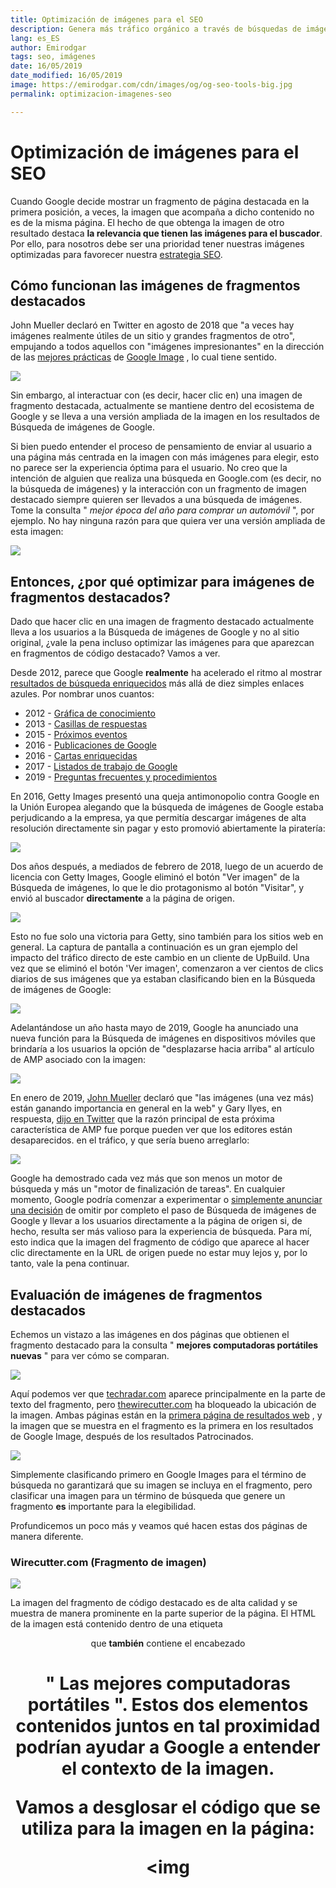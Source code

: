 ```yaml
---
title: Optimización de imágenes para el SEO
description: Genera más tráfico orgánico a través de búsquedas de imágenes y consigue mayor visibilidad en buscadores
lang: es_ES
author: Emirodgar
tags: seo, imágenes
date: 16/05/2019
date_modified: 16/05/2019
image: https://emirodgar.com/cdn/images/og/og-seo-tools-big.jpg
permalink: optimizacion-imagenes-seo

---
```


# Optimización de imágenes para el SEO

Cuando Google decide mostrar un fragmento de página destacada en la primera posición, a veces, la imagen que acompaña a dicho contenido no es de la misma página. El hecho de que obtenga la imagen de otro resultado destaca **la relevancia que tienen las imágenes para el buscador**. Por ello, para nosotros debe ser una prioridad tener nuestras imágenes optimizadas para favorecer nuestra [estrategia SEO](estrategia-seo).

## **Cómo funcionan las imágenes de fragmentos destacados**

John Mueller declaró en Twitter en agosto de 2018 que "a veces hay imágenes realmente útiles de un sitio y grandes fragmentos de otro", empujando a todos aquellos con "imágenes impresionantes" en la dirección de las  [mejores prácticas](https://translate.googleusercontent.com/translate_c?depth=1&hl=en&rurl=translate.google.com&sl=en&sp=nmt4&tl=es&u=https://support.google.com/webmasters/answer/114016%3Fhl%3Den&xid=17259,1500004,15700021,15700043,15700186,15700190,15700253,15700256,15700259&usg=ALkJrhic7HO1lbGgjxjWtXDHNhA_4wMF6w)  de  [Google Image](https://translate.googleusercontent.com/translate_c?depth=1&hl=en&rurl=translate.google.com&sl=en&sp=nmt4&tl=es&u=https://support.google.com/webmasters/answer/114016%3Fhl%3Den&xid=17259,1500004,15700021,15700043,15700186,15700190,15700253,15700256,15700259&usg=ALkJrhic7HO1lbGgjxjWtXDHNhA_4wMF6w)  , lo cual tiene sentido.  

![](https://lh5.googleusercontent.com/JdGA7GyEbrPGXBJ0fHEh_OG271Zisjg4Dp9yspI_Ub30gTbqRhg2bApKFjexXy98R5InthqTtyhb488k8W1YECxOXe7NPMZh0lPNjytYAr4HnCXQ0KVVHNgOvE8Wqcs1wV23PwAy)

Sin embargo, al interactuar con (es decir, hacer clic en) una imagen de fragmento destacada, actualmente se mantiene dentro del ecosistema de Google y se lleva a una versión ampliada de la imagen en los resultados de Búsqueda de imágenes de Google.

Si bien puedo entender el proceso de pensamiento de enviar al usuario a una página más centrada en la imagen con más imágenes para elegir, esto no parece ser la experiencia óptima para el usuario.  No creo que la intención de alguien que realiza una búsqueda en Google.com (es decir, no la búsqueda de imágenes) y la interacción con un fragmento de imagen destacado siempre quieren ser llevados a una búsqueda de imágenes.  Tome la consulta "  _mejor época del año para comprar un automóvil_  ", por ejemplo.  No hay ninguna razón para que quiera ver una versión ampliada de esta imagen:  

![](https://lh5.googleusercontent.com/gAf5Il-ogomog5WapRnckw1AnwaQIGNBrZ_vW8QVbwrotfbbhp72iqafCu9aE0llvllSQxMG_3mliPLX5hyezhR2JosJZlvD_wh5BMizFsKBhdNhNOR2emLiMGI7vo_w5hkbq9df)

## Entonces, ¿por qué optimizar para imágenes de fragmentos destacados?

Dado que hacer clic en una imagen de fragmento destacado actualmente lleva a los usuarios a la Búsqueda de imágenes de Google y no al sitio original, ¿vale la pena incluso optimizar las imágenes para que aparezcan en fragmentos de código destacado?  Vamos a ver.  

Desde 2012, parece que Google  **realmente**  ha acelerado el ritmo al mostrar  [resultados de búsqueda enriquecidos](https://translate.googleusercontent.com/translate_c?depth=1&hl=en&rurl=translate.google.com&sl=en&sp=nmt4&tl=es&u=https://developers.google.com/search/docs/guides/search-gallery&xid=17259,1500004,15700021,15700043,15700186,15700190,15700253,15700256,15700259&usg=ALkJrhgDfeoIAJPAiiNyex4RKUMxYSpnUw)  más allá de diez simples enlaces azules.  Por nombrar unos cuantos:  

-   2012 -  [Gráfica de conocimiento](https://translate.googleusercontent.com/translate_c?depth=1&hl=en&rurl=translate.google.com&sl=en&sp=nmt4&tl=es&u=https://googleblog.blogspot.com/2012/05/introducing-knowledge-graph-things-not.html&xid=17259,1500004,15700021,15700043,15700186,15700190,15700253,15700256,15700259&usg=ALkJrhgJJ6WdU7Dvp9j6kIono7lGeiV1GA)
-   2013 -  [Casillas de respuestas](https://translate.googleusercontent.com/translate_c?depth=1&hl=en&rurl=translate.google.com&sl=en&sp=nmt4&tl=es&u=https://moz.com/blog/101-google-answer-boxes-a-journey-into-the-knowledge-graph&xid=17259,1500004,15700021,15700043,15700186,15700190,15700253,15700256,15700259&usg=ALkJrhjO201i5mMXZx8HkHEy_bSbiZYQnA)
-   2015 -  [Próximos eventos](https://translate.googleusercontent.com/translate_c?depth=1&hl=en&rurl=translate.google.com&sl=en&sp=nmt4&tl=es&u=https://webmasters.googleblog.com/2015/01/upcoming-events-in-knowledge-graph.html&xid=17259,1500004,15700021,15700043,15700186,15700190,15700253,15700256,15700259&usg=ALkJrhj70cgcRpIzN8ZZzOJ3aYtmcIBUyQ)
-   2016 -  [Publicaciones de Google](https://translate.googleusercontent.com/translate_c?depth=1&hl=en&rurl=translate.google.com&sl=en&sp=nmt4&tl=es&u=https://blog.google/products/search/republican-debate-presidential-politics/&xid=17259,1500004,15700021,15700043,15700186,15700190,15700253,15700256,15700259&usg=ALkJrhiIaosFXhqIgZ1KpyLMBHr73YYFbQ)
-   2016 -  [Cartas enriquecidas](https://translate.googleusercontent.com/translate_c?depth=1&hl=en&rurl=translate.google.com&sl=en&sp=nmt4&tl=es&u=https://webmasters.googleblog.com/2016/05/introducing-rich-cards.html&xid=17259,1500004,15700021,15700043,15700186,15700190,15700253,15700256,15700259&usg=ALkJrhjVG38BHKBA05Vnxv2Cbz8LhUsm7g)
-   2017 -  [Listados de trabajo de Google](https://translate.googleusercontent.com/translate_c?depth=1&hl=en&rurl=translate.google.com&sl=en&sp=nmt4&tl=es&u=https://jobs.google.com/about/&xid=17259,1500004,15700021,15700043,15700186,15700190,15700253,15700256,15700259&usg=ALkJrhjcYpk9_S-FJPpXC78NlYzSHIZBPw)
-   2019 -  [Preguntas frecuentes y procedimientos](https://translate.googleusercontent.com/translate_c?depth=1&hl=en&rurl=translate.google.com&sl=en&sp=nmt4&tl=es&u=https://searchengineland.com/google-search-adds-support-for-faq-and-how-to-structured-data-316541&xid=17259,1500004,15700021,15700043,15700186,15700190,15700253,15700256,15700259&usg=ALkJrhgvW0nZciVXz6zW3XYJG3tpnNW11Q)

En 2016, Getty Images presentó una queja antimonopolio contra Google en la Unión Europea alegando que la búsqueda de imágenes de Google estaba perjudicando a la empresa, ya que permitía descargar imágenes de alta resolución directamente sin pagar y esto promovió abiertamente la piratería:  

![](https://lh5.googleusercontent.com/DaowRresYuVteJm_-pGL6iUBemdiKrOeQ2CiC09Bx8yvdXbmj2HQ654baUQWVVP5UEr76eS9R98xHkXJBwPpusQId6luR5jPi-qZzQaOasvegZ0Hbmwj3m7OBbeXsTM2106FMWY9)

Dos años después, a mediados de febrero de 2018, luego de un acuerdo de licencia con Getty Images, Google eliminó el botón "Ver imagen" de la Búsqueda de imágenes, lo que le dio protagonismo al botón "Visitar", y envió al buscador  **directamente**  a la página de origen.  

![](https://lh4.googleusercontent.com/fzr-BvW6OnyXnT5Iw4lWl41D8KPpL97ecF3KF0Vh6rjpxt6_THASnP-f9Zwk-9Ojc0YT2FvUSB9rIAIRctIohcCs2CKlQVNYnxyOZWvulWy3H31AlmI8tpOFNOfJpQMovJIbBbty)

Esto no fue solo una victoria para Getty, sino también para los sitios web en general.  La captura de pantalla a continuación es un gran ejemplo del impacto del tráfico directo de este cambio en un cliente de UpBuild.  Una vez que se eliminó el botón 'Ver imagen', comenzaron a ver cientos de clics diarios de sus imágenes que ya estaban clasificando bien en la Búsqueda de imágenes de Google:  

![](https://lh4.googleusercontent.com/MsfVBPFhC8e0KC-tNGGlbJKWkwuYjLuj0F3nZO4Q6JRSvy1OZkB1lIWNgCb_LgUEru4a26vfEf9h7WB6nUldFOa7awvx7Z6w1inBFulSvpGDB_VzHiZFfTr8HjcfImQiVcy8nEhx)

Adelantándose un año hasta mayo de 2019, Google ha anunciado una nueva función para la Búsqueda de imágenes en dispositivos móviles que brindaría a los usuarios la opción de "desplazarse hacia arriba" al artículo de AMP asociado con la imagen:  

![](https://lh4.googleusercontent.com/S2gn-rMi3rLpBtHCwAZTUSNDoCwZYXuvCTJzGFpa_hJaMp5TuhSTSJvy01HA8R0KM05XQnxkEnxlOg-IX4dTastq8Fh--Ts2rlIdtndyAbqSlPlEZi-93YjjMhUk90fWHQ1BjGgj)

En enero de 2019,  [John Mueller](https://translate.googleusercontent.com/translate_c?depth=1&hl=en&rurl=translate.google.com&sl=en&sp=nmt4&tl=es&u=https://www.seroundtable.com/google-image-search-changes-coming-this-year-27011.html&xid=17259,1500004,15700021,15700043,15700186,15700190,15700253,15700256,15700259&usg=ALkJrhjilQbbHozPT9eSJm73hkuDwubK7g)  declaró que "las imágenes (una vez más) están ganando importancia en general en la web" y Gary Ilyes, en respuesta,  [dijo en Twitter](https://translate.googleusercontent.com/translate_c?depth=1&hl=en&rurl=translate.google.com&sl=en&sp=nmt4&tl=es&u=https://twitter.com/methode/status/1126875386619412481%3Fref_src%3Dtwsrc%255Etfw%257Ctwcamp%255Etweetembed%257Ctwterm%255E1126875386619412481%26ref_url%3Dhttps%253A%252F%252Fwww.seroundtable.com%252Fgoogle-image-search-seo-future-27548.html&xid=17259,1500004,15700021,15700043,15700186,15700190,15700253,15700256,15700259&usg=ALkJrhj97_pzK8JBEmwRD8sn-yApez-wmA)  que la razón principal de esta próxima característica de AMP fue porque pueden ver que los editores están desaparecidos. en el tráfico, y que sería bueno arreglarlo:  

![](https://lh5.googleusercontent.com/Ir4LaS_N3lKdMQTribTajeLIYHzXV0j95U-D6sKbtypYb3SOoHslTrwz27Z8yHANXypuPeGP6T7Rojcn5RMYASVaqxMgMpQMH2gDqcY1TKL6yoFlAg7g0QgrQXNWefPvVpMhX9Pu)

Google ha demostrado cada vez más que son menos un motor de búsqueda y más un "motor de finalización de tareas".  En cualquier momento, Google podría comenzar a experimentar o  [simplemente anunciar una decisión](https://translate.googleusercontent.com/translate_c?depth=1&hl=en&rurl=translate.google.com&sl=en&sp=nmt4&tl=es&u=https://www.seroundtable.com/google-image-search-changes-coming-this-year-27011.html&xid=17259,1500004,15700021,15700043,15700186,15700190,15700253,15700256,15700259&usg=ALkJrhjilQbbHozPT9eSJm73hkuDwubK7g)  de omitir por completo el paso de Búsqueda de imágenes de Google y llevar a los usuarios directamente a la página de origen si, de hecho, resulta ser más valioso para la experiencia de búsqueda.  Para mí, esto indica que la imagen del fragmento de código que aparece al hacer clic directamente en la URL de origen puede no estar muy lejos y, por lo tanto, vale la pena continuar.

## Evaluación de imágenes de fragmentos destacados

Echemos un vistazo a las imágenes en dos páginas que obtienen el fragmento destacado para la consulta "  **mejores computadoras portátiles nuevas**  " para ver cómo se comparan.  

![](https://lh4.googleusercontent.com/bJRsteTfpupTf62niypVkTlisXG3w3WzfzhX11_WUsjd2PgHFAJpCVqsacG0RLd5tU3Alopsl4qaeyL3BSCjeKiMhwaUOrxzAw7x4eRNXPhJphN1yYSVsEUnFwL4w0A4JH1KbYse)

Aquí podemos ver que  [techradar.com](https://translate.googleusercontent.com/translate_c?depth=1&hl=en&rurl=translate.google.com&sl=en&sp=nmt4&tl=es&u=https://www.techradar.com/news/mobile-computing/laptops/best-laptops-1304361&xid=17259,1500004,15700021,15700043,15700186,15700190,15700253,15700256,15700259&usg=ALkJrhh1jCfX4SW66GDcxlstAdJOuFdQ0g)  aparece principalmente en la parte de texto del fragmento, pero  [thewirecutter.com](https://translate.googleusercontent.com/translate_c?depth=1&hl=en&rurl=translate.google.com&sl=en&sp=nmt4&tl=es&u=https://thewirecutter.com/reviews/best-laptops/&xid=17259,1500004,15700021,15700043,15700186,15700190,15700253,15700256,15700259&usg=ALkJrhixjNbMUBxxyDmxktUSwPFvT30puw)  ha bloqueado la ubicación de la imagen.  Ambas páginas están en la  [primera página de resultados web](https://translate.googleusercontent.com/translate_c?depth=1&hl=en&rurl=translate.google.com&sl=en&sp=nmt4&tl=es&u=https://www.google.com/search%3Fq%3Dbest%2Bnew%2Blaptops&xid=17259,1500004,15700021,15700043,15700186,15700190,15700253,15700256,15700259&usg=ALkJrhjl1pYl1skcJDz3KiqPgMAvxJ9yZA)  , y la imagen que se muestra en el fragmento es la primera en los resultados de Google Image, después de los resultados Patrocinados.  

![](https://lh3.googleusercontent.com/reeoZfSMGNwKqCrcahL9h1uVCx2FOiZeMgdsRcJ97mcap_7K0aiBRvzAbGuyM-3irAqCJ1waXkST4xX6gJdNlex_gIZtmi2hofs5UdlcUZ0IvoiVA1B25L59G9ZOKu3Z4R_B_b5J)

Simplemente clasificando primero en Google Images para el término de búsqueda no garantizará que su imagen se incluya en el fragmento, pero clasificar una imagen para un término de búsqueda que genere un fragmento  **es**  importante para la elegibilidad.

Profundicemos un poco más y veamos qué hacen estas dos páginas de manera diferente.

### Wirecutter.com (Fragmento de imagen)

![](https://lh4.googleusercontent.com/PnsQtAf350WBZ9ZS_GREpGg9aCJ3n3hi9d85eMmiDo4rafmDmMB55XdfhQ9WHQrMcu4Rvco8ZQetMRjRTKt3ZxTz24PcANV4gRD99uPBb3-ux8FJE48_m3FQxzQg2CnVYPGncxTm)

La imagen del fragmento de código destacado es de alta calidad y se muestra de manera prominente en la parte superior de la página.  El HTML de la imagen está contenido dentro de una etiqueta  **<header>**  que  **también**  contiene el encabezado  **<h1>**  "  **Las mejores computadoras portátiles**  ".  Estos dos elementos contenidos juntos en tal proximidad podrían ayudar a Google a entender el contexto de la imagen.  

Vamos a desglosar el código que se utiliza para la imagen en la página:  

<img
<!--stackedit_data:
eyJoaXN0b3J5IjpbMTA0ODA5NjcxOSw2NDg3NDM4ODddfQ==
-->